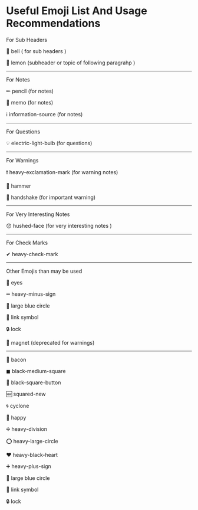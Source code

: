 
# Useful Emoji List And Usage Recommendations

For Sub Headers

🔔 bell ( for sub headers )

🍋 lemon  (subheader or topic of following paragrahp )

---

For Notes

✏ pencil (for notes)

📝 memo (for notes)

ℹ information-source (for notes)

---

For Questions

💡 electric-light-bulb  (for questions)

---

For Warnings

❗ heavy-exclamation-mark   (for warning notes)

🔨 hammer

🤝 handshake (for important warning)

---

For Very Interesting Notes

😯 hushed-face  (for very interesting notes )

---

For Check Marks

✔ heavy-check-mark

---

Other Emojis than may be used

👀 eyes

➖ heavy-minus-sign

🔵 large blue circle

🔗 link symbol

🔒 lock

🧲 magnet (deprecated for warnings)

---

🥓 bacon

◼ black-medium-square

🔲 black-square-button

🆕 squared-new

🌀 cyclone

🙂 happy

➗ heavy-division

⭕ heavy-large-circle

❤ heavy-black-heart

➕ heavy-plus-sign

🔵 large blue circle

🔗 link symbol

🔒 lock

